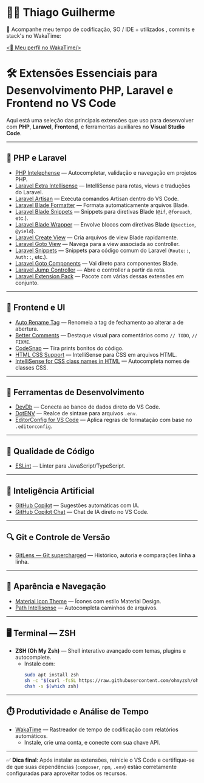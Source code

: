 # 👨‍💻 Thiago Guilherme

🚀 Acompanhe meu tempo de codificação, SO / IDE + utilizados , commits e stack's no WakaTime:  

[<🧠  Meu perfil no WakaTime/>](https://wakatime.com/@ThiagoGuilherme71)

# 🛠️ Extensões Essenciais para Desenvolvimento PHP, Laravel e Frontend no VS Code

Aqui está uma seleção das principais extensões que uso para desenvolver com **PHP**, **Laravel**, **Frontend**, e ferramentas auxiliares no **Visual Studio Code**.

---

## 🐘 PHP e Laravel

- [PHP Intelephense](https://marketplace.visualstudio.com/items?itemName=bmewburn.vscode-intelephense-client) — Autocompletar, validação e navegação em projetos PHP.
- [Laravel Extra Intellisense](https://marketplace.visualstudio.com/items?itemName=amiralizadeh9480.laravel-extra-intellisense) — IntelliSense para rotas, views e traduções do Laravel.
- [Laravel Artisan](https://marketplace.visualstudio.com/items?itemName=onecentlin.laravel-artisan) — Executa comandos Artisan dentro do VS Code.
- [Laravel Blade Formatter](https://marketplace.visualstudio.com/items?itemName=ryu1kn.laravel-blade-formatter) — Formata automaticamente arquivos Blade.
- [Laravel Blade Snippets](https://marketplace.visualstudio.com/items?itemName=onecentlin.laravel-blade-snippets) — Snippets para diretivas Blade (`@if`, `@foreach`, etc.).
- [Laravel Blade Wrapper](https://marketplace.visualstudio.com/items?itemName=ryu1kn.laravel-blade-wrapper) — Envolve blocos com diretivas Blade (`@section`, `@yield`).
- [Laravel Create View](https://marketplace.visualstudio.com/items?itemName=ryu1kn.laravel-create-view) — Cria arquivos de view Blade rapidamente.
- [Laravel Goto View](https://marketplace.visualstudio.com/items?itemName=ryu1kn.laravel-goto-view) — Navega para a view associada ao controller.
- [Laravel Snippets](https://marketplace.visualstudio.com/items?itemName=onecentlin.laravel-snippets) — Snippets para código comum do Laravel (`Route::`, `Auth::`, etc.).
- [Laravel Goto Components](https://marketplace.visualstudio.com/items?itemName=ryu1kn.laravel-goto-components) — Vai direto para componentes Blade.
- [Laravel Jump Controller](https://marketplace.visualstudio.com/items?itemName=ryu1kn.laravel-jump-controller) — Abre o controller a partir da rota.
- [Laravel Extension Pack](https://marketplace.visualstudio.com/items?itemName=ryu1kn.laravel-extension-pack) — Pacote com várias dessas extensões em conjunto.

---

## 🎨 Frontend e UI

- [Auto Rename Tag](https://marketplace.visualstudio.com/items?itemName=formulahendry.auto-rename-tag) — Renomeia a tag de fechamento ao alterar a de abertura.
- [Better Comments](https://marketplace.visualstudio.com/items?itemName=aaraki.vscode-better-comments) — Destaque visual para comentários como `// TODO`, `// FIXME`.
- [CodeSnap](https://marketplace.visualstudio.com/items?itemName=adammaras.codesnap) — Tira prints bonitos do código.
- [HTML CSS Support](https://marketplace.visualstudio.com/items?itemName=ecmel.vscode-html-css) — IntelliSense para CSS em arquivos HTML.
- [IntelliSense for CSS class names in HTML](https://marketplace.visualstudio.com/items?itemName=Zignd.html-css-class-completion) — Autocompleta nomes de classes CSS.

---

## 🧰 Ferramentas de Desenvolvimento

- [DevDb](https://marketplace.visualstudio.com/items?itemName=devdb.devdb) — Conecta ao banco de dados direto do VS Code.
- [DotENV](https://marketplace.visualstudio.com/items?itemName=mikestead.dotenv) — Realce de sintaxe para arquivos `.env`.
- [EditorConfig for VS Code](https://marketplace.visualstudio.com/items?itemName=EditorConfig.editorconfig) — Aplica regras de formatação com base no `.editorconfig`.

---

## 🧪 Qualidade de Código

- [ESLint](https://marketplace.visualstudio.com/items?itemName=dbaeumer.vscode-eslint) — Linter para JavaScript/TypeScript.

---

## 🧠 Inteligência Artificial

- [GitHub Copilot](https://marketplace.visualstudio.com/items?itemName=GitHub.copilot) — Sugestões automáticas com IA.
- [GitHub Copilot Chat](https://marketplace.visualstudio.com/items?itemName=GitHub.copilot-chat) — Chat de IA direto no VS Code.

---

## 🔍 Git e Controle de Versão

- [GitLens — Git supercharged](https://marketplace.visualstudio.com/items?itemName=eamodio.gitlens) — Histórico, autoria e comparações linha a linha.

---

## 🎨 Aparência e Navegação

- [Material Icon Theme](https://marketplace.visualstudio.com/items?itemName=PKief.material-icon-theme) — Ícones com estilo Material Design.
- [Path Intellisense](https://marketplace.visualstudio.com/items?itemName=christian-kohler.path-intellisense) — Autocompleta caminhos de arquivos.

---

## 🖥️ Terminal — ZSH

- **ZSH (Oh My Zsh)** — Shell interativo avançado com temas, plugins e autocomplete.
  - Instale com:
    ```bash
    sudo apt install zsh
    sh -c "$(curl -fsSL https://raw.githubusercontent.com/ohmyzsh/ohmyzsh/master/tools/install.sh)"
    chsh -s $(which zsh)
    ```

---

## ⏱️ Produtividade e Análise de Tempo

- [WakaTime](https://marketplace.visualstudio.com/items?itemName=WakaTime.vscode-wakatime) — Rastreador de tempo de codificação com relatórios automáticos.
  - Instale, crie uma conta, e conecte com sua chave API.

---

✅ **Dica final**: Após instalar as extensões, reinicie o VS Code e certifique-se de que suas dependências (`composer`, `npm`, `.env`) estão corretamente configuradas para aproveitar todos os recursos.
